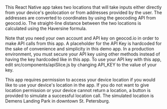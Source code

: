 This React Native app takes two locations that will take inputs either directly from your device's geolocation or from addresses provided by the user. The addresses are converted to coordinates by using the geocoding API from geocod.io.  The straight-line distance between the two locations is calculated using the Haversine formula.

Note that you need your own account and API key on geocod.io in order to make API calls from this app.  A placeholder for the API Key is hardcoded for the sake of convenience and simplicity in this demo app.  In a production environment, you must secure your API key using other methods instead of having the key hardcoded like in this app.  To use your API key with this app, edit src/components/apiSlice.js by changing API_KEY to the value of your key.

This app requires permission to access your device location if you would like to use your device's location in the app. If you do not want to give location permission or your device cannot return a location, a button is provided to simulate a successful location call. The simulated location is Demens Landing Park in downtown St. Petersburg.
